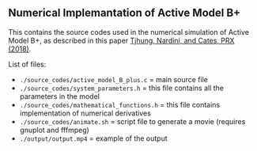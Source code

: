 ## Numerical Implemantation of Active Model B+

This contains the source codes used in the numerical simulation of Active Model B+, as described in this paper [Tjhung, Nardini, and Cates, PRX (2018)].

List of files:
* `./source_codes/active_model_B_plus.c` = main source file
* `./source_codes/system_parameters.h` = this file contains all the parameters in the model
* `./source_codes/mathematical_functions.h` = this file contains implementation of numerical derivatives
* `./source_codes/animate.sh` = script file to generate a movie (requires gnuplot and fffmpeg)
* `./output/output.mp4` = example of the output

[Tjhung, Nardini, and Cates, PRX (2018)]: https://journals.aps.org/prx/abstract/10.1103/PhysRevX.8.031080
